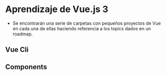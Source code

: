# Aprendizaje de Vue.js 3
- Se encontrarán una serie de carpetas con pequeños proyectos de Vue en cada una de ellas haciendo referencia a los topics dados en un roadmap.

## Vue Cli
## Components
